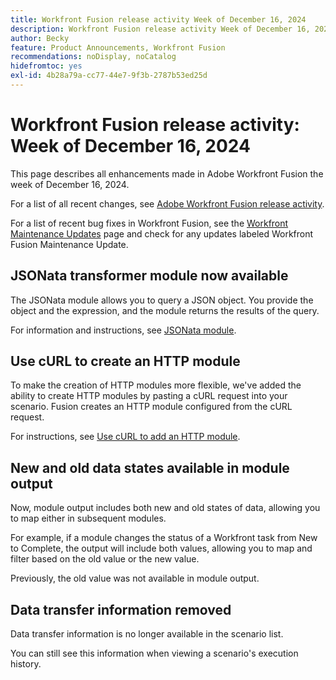 ```yaml
---
title: Workfront Fusion release activity Week of December 16, 2024
description: Workfront Fusion release activity Week of December 16, 2024
author: Becky
feature: Product Announcements, Workfront Fusion
recommendations: noDisplay, noCatalog
hidefromtoc: yes
exl-id: 4b28a79a-cc77-44e7-9f3b-2787b53ed25d
---
```

# Workfront Fusion release activity: Week of December 16, 2024

This page describes all enhancements made in Adobe Workfront Fusion the week of December 16, 2024.

For a list of all recent changes, see [Adobe Workfront Fusion release activity](../../../product-announcements/product-releases/fusion-release-activity/fusion-release-activity.md).

For a list of recent bug fixes in Workfront Fusion, see the [Workfront Maintenance Updates](https://experienceleague.adobe.com/docs/workfront-known-issues/releases/current-updates.html) page and check for any updates labeled Workfront Fusion Maintenance Update.

## JSONata transformer module now available

The JSONata module allows you to query a JSON object. You provide the object and the expression, and the module returns the results of the query.

For information and instructions, see [JSONata module](/help/quicksilver/workfront-fusion/apps-and-their-modules/jsonata-module.md).

## Use cURL to create an HTTP module

To make the creation of HTTP modules more flexible, we've added the ability to create HTTP modules by pasting a cURL request into your scenario. Fusion creates an HTTP module configured from the cURL request.

For instructions, see [Use cURL to add an HTTP module](/help/quicksilver/workfront-fusion/scenarios/use-curl-create-http.md).

## New and old data states available in module output

Now, module output includes both new and old states of data, allowing you to map either in subsequent modules.

For example, if a module changes the status of a Workfront task from New to Complete, the output will include both values, allowing you to map and filter based on the old value or the new value.

Previously, the old value was not available in module output.

## Data transfer information removed

Data transfer information is no longer available in the scenario list. 

You can still see this information when viewing a scenario's execution history.
